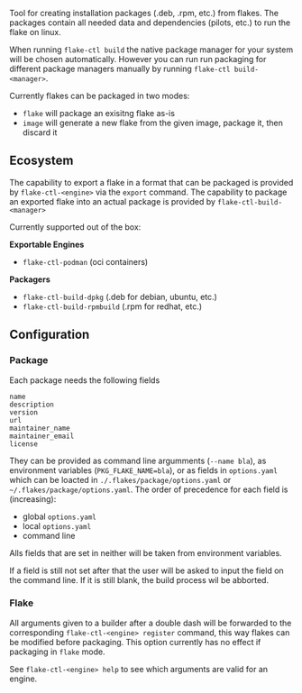 Tool for creating installation packages (.deb, .rpm, etc.) from flakes. The packages contain all needed data and dependencies (pilots, etc.) to run the flake on linux.

When running `flake-ctl build` the native package manager for your system will be chosen automatically. However you can run run packaging for different package managers manually by running `flake-ctl build-<manager>`.

Currently flakes can be packaged in two modes:
- `flake` will package an exisitng flake as-is
- `image` will generate a new flake from the given image, package it, then discard it

## Ecosystem
The capability to export a flake in a format that can be packaged is provided by `flake-ctl-<engine>` via the `export` command. The capability to package an exported flake into an actual package is provided by `flake-ctl-build-<manager>`


Currently supported out of the box:

**Exportable Engines**
- `flake-ctl-podman` (oci containers)

**Packagers**
- `flake-ctl-build-dpkg` (.deb for debian, ubuntu, etc.)
- `flake-ctl-build-rpmbuild` (.rpm for redhat, etc.)

## Configuration
### Package
Each package needs the following fields
```
name
description
version
url
maintainer_name
maintainer_email
license
```
They can be provided as command line argumments (`--name bla`), as environment variables (`PKG_FLAKE_NAME=bla`), or as fields in `options.yaml` which can be loacted in `./.flakes/package/options.yaml` or `~/.flakes/package/options.yaml`. The order of precedence for each field is (increasing):

- global `options.yaml`
- local `options.yaml`
- command line

Alls fields that are set in neither will be taken from environment variables.

If a field is still not set after that the user will be asked to input the field on the command line. If it is still blank, the build process wil be abborted.

### Flake
All arguments given to a builder after a double dash will be forwarded to the corresponding `flake-ctl-<engine> register` command, this way flakes can be modified before packaging. This option currently has no effect if packaging in `flake` mode.

See `flake-ctl-<engine> help` to see which arguments are valid for an engine.